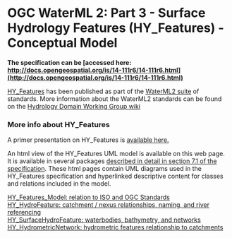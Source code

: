 # OGC WaterML 2: Part 3 - Surface Hydrology Features (HY_Features) - Conceptual Model

**The specification can be [accessed here: http://docs.opengeospatial.org/is/14-111r6/14-111r6.html](http://docs.opengeospatial.org/is/14-111r6/14-111r6.html)**  

[HY\_Features](http://docs.opengeospatial.org/is/14-111r6/14-111r6.html) has been published as part of the [WaterML2 suite](http://www.opengeospatial.org/standards/waterml) of standards. More information about the WaterML2 standards can be found on the [Hydrology Domain Working Group wiki](https://external.opengeospatial.org/twiki_public/HydrologyDWG/WebHome)  

### More info about HY\_Features

A primer presentation on HY\_Features is [available here.](http://opengeospatial.github.io/HY_Features/HY_Features_primer/HY_Features_Primer.html)  

An html view of the HY\_Features UML model is available on this web page. It is available in several packages [described in detail in section 7.1 of the specification](http://docs.opengeospatial.org/is/14-111r6/14-111r6.html#_the_hy_features_conceptual_model). These html pages contain UML diagrams used in the HY\_Features specification and hyperlinked descriptive content for classes and relations included in the model.  

[HY\_Features_Model: relation to ISO and OGC Standards](http://opengeospatial.github.io/HY_Features/HTML_HYF/HY_Features_Model/)  
[HY\_HydroFeature: catchment / nexus relationships, naming, and river referencing](http://opengeospatial.github.io/HY_Features/HTML_HYF/HY_HydroFeature/)  
[HY\_SurfaceHydroFeature: waterbodies, bathymetry, and networks](http://opengeospatial.github.io/HY_Features/HTML_HYF/HY_SurfaceHydroFeature/)  
[HY\_HydrometricNetwork: hydrometric features relationship to catchments](http://opengeospatial.github.io/HY_Features/HTML_HYF/HY_HydrometricNetwork/)  
